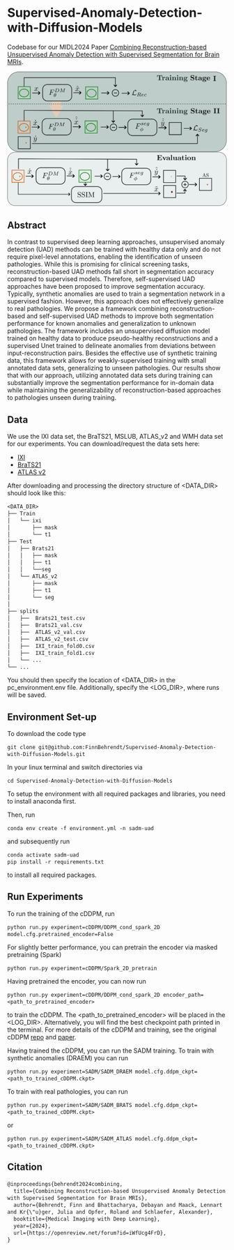# Supervised-Anomaly-Detection-with-Diffusion-Models

Codebase for our MIDL2024 Paper [Combining Reconstruction-based Unsupervised Anomaly Detection with Supervised Segmentation for Brain MRIs](https://openreview.net/forum?id=iWfUcg4FrD&noteId=iWfUcg4FrD).

![Graphical abstract](MIDL24_ga.svg)
## Abstract

In contrast to supervised deep learning approaches, unsupervised anomaly detection (UAD) methods can be trained with healthy data only and do not require pixel-level annotations, enabling the identification of unseen pathologies. While this is promising for clinical screening tasks, reconstruction-based UAD methods fall short in segmentation accuracy compared to supervised models. Therefore, self-supervised UAD approaches have been proposed to improve segmentation accuracy. Typically, synthetic anomalies are used to train a segmentation network in a supervised fashion. However, this approach does not effectively generalize to real pathologies.
We propose a framework combining reconstruction-based and self-supervised UAD methods to improve both segmentation performance for known anomalies and generalization to unknown pathologies. The framework includes an unsupervised diffusion model trained on healthy data to produce pseudo-healthy reconstructions and a supervised Unet trained to delineate anomalies from deviations between input-reconstruction pairs. 
Besides the effective use of synthetic training data, this framework allows for weakly-supervised training with small annotated data sets, generalizing to unseen pathologies. Our results show that with our approach, utilizing annotated data sets during training can substantially improve the segmentation performance for in-domain data while maintaining the generalizability of reconstruction-based approaches to pathologies unseen during training.
## Data
We use the IXI data set, the BraTS21, MSLUB, ATLAS_v2 and WMH data set for our experiments. 
You can download/request the data sets here:

* [IXI](https://brain-development.org/ixi-dataset/)
* [BraTS21](http://braintumorsegmentation.org/)
* [ATLAS v2](https://fcon_1000.projects.nitrc.org/indi/retro/atlas)

After downloading and processing the directory structure of <DATA_DIR> should look like this: 

    <DATA_DIR>
    ├── Train
    │   └── ixi
    │       ├── mask
    │       └── t1
    ├── Test
    │   ├── Brats21
    │   │   ├── mask
    │   │   ├── t1
    │   │   └──seg
    │   └── ATLAS_v2
    │       ├── mask
    │       ├── t1
    │       └── seg
    │   
    ├── splits
    │   ├──  Brats21_test.csv        
    │   ├──  Brats21_val.csv   
    │   ├──  ATLAS_v2_val.csv 
    │   ├──  ATLAS_v2_test.csv
    │   ├──  IXI_train_fold0.csv
    │   ├──  IXI_train_fold1.csv 
    │   └── ...                
    └── ...

You should then specify the location of <DATA_DIR> in the pc_environment.env file. Additionally, specify the <LOG_DIR>, where runs will be saved. 


## Environment Set-up
To download the code type 

    git clone git@github.com:FinnBehrendt/Supervised-Anomaly-Detection-with-Diffusion-Models.git

In your linux terminal and switch directories via

    cd Supervised-Anomaly-Detection-with-Diffusion-Models

To setup the environment with all required packages and libraries, you need to install anaconda first. 

Then, run 

    conda env create -f environment.yml -n sadm-uad

and subsequently run 

    conda activate sadm-uad
    pip install -r requirements.txt

to install all required packages.

## Run Experiments

To run the training of the cDDPM, run 

    python run.py experiment=cDDPM/DDPM_cond_spark_2D model.cfg.pretrained_encoder=False

For slightly better performance, you can pretrain the encoder via masked pretraining (Spark) 

    python run.py experiment=cDDPM/Spark_2D_pretrain

Having pretrained the encoder, you can now run 

    python run.py experiment=cDDPM/DDPM_cond_spark_2D encoder_path=<path_to_pretrained_encoder>

to train the cDDPM.
The <path_to_pretrained_encoder> will be placed in the <LOG_DIR>. Alternatively, you will find the best checkpoint path printed in the terminal. 
For more details of the cDDPM and training, see the original cDDPM [repo](https://github.com/FinnBehrendt/Conditioned-Diffusion-Models-UAD) and [paper](https://arxiv.org/abs/2312.04215).

Having trained the cDDPM, you can run the SADM training. To train with synthetic anomalies (DRAEM) you can run 
   
    python run.py experiment=SADM/SADM_DRAEM model.cfg.ddpm_ckpt=<path_to_trained_cDDPM.ckpt>  

To train with real pathologies, you can run 

    python run.py experiment=SADM/SADM_BRATS model.cfg.ddpm_ckpt=<path_to_trained_cDDPM.ckpt>  

or 

    python run.py experiment=SADM/SADM_ATLAS model.cfg.ddpm_ckpt=<path_to_trained_cDDPM.ckpt>  

## Citation
    @inproceedings{behrendt2024combining,
      title={Combining Reconstruction-based Unsupervised Anomaly Detection with Supervised Segmentation for Brain MRIs},
      author={Behrendt, Finn and Bhattacharya, Debayan and Maack, Lennart and Kr{\"u}ger, Julia and Opfer, Roland and Schlaefer, Alexander},
      booktitle={Medical Imaging with Deep Learning},
      year={2024},
      url={https://openreview.net/forum?id=iWfUcg4FrD},
    }

